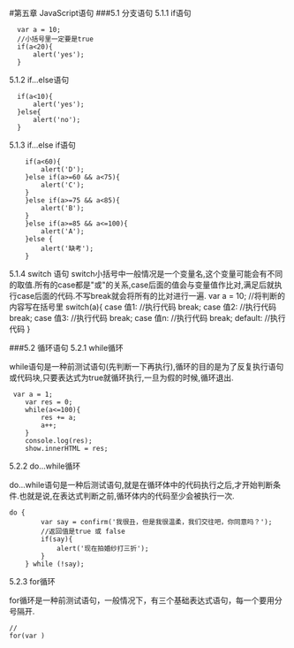 #第五章 JavaScript语句
###5.1 分支语句
5.1.1 if语句

      var a = 10;
      //小括号里一定要是true
      if(a<20){
          alert('yes');
      }
  
5.1.2 if...else语句

      if(a<10){
          alert('yes');
      }else{
          alert('no');
      }

5.1.3 if...else if语句

        if(a<60){
            alert('D');
        }else if(a>=60 && a<75){
            alert('C');
        }
        }else if(a>=75 && a<85){
            alert('B');
        }
        }else if(a>=85 && a<=100){
            alert('A');
        }else {
            alert('缺考');
        }

5.1.4 switch 语句
switch小括号中一般情况是一个变量名,这个变量可能会有不同的取值.所有的case都是"或"的关系,case后面的值会与变量值作比对,满足后就执行case后面的代码.不写break就会将所有的比对进行一遍.
        var a = 10;
        //将判断的内容写在括号里
        switch(a){
            case 值1:
            //执行代码
            break;
            case 值2:
            //执行代码
            break;
            case 值3:
            //执行代码
            break;
            case 值n:
            //执行代码
            break;
            default:
            //执行代码
        }

###5.2 循环语句
5.2.1 while循环

while语句是一种前测试语句(先判断一下再执行),循环的目的是为了反复执行语句或代码块,只要表达式为true就循环执行,一旦为假的时候,循环退出.
	
	 var a = 1;
        var res = 0;
        while(a<=100){
            res += a;
            a++;
        }
        console.log(res);
        show.innerHTML = res;
5.2.2 do...while循环

do...while语句是一种后测试语句,就是在循环体中的代码执行之后,才开始判断条件.也就是说,在表达式判断之前,循环体内的代码至少会被执行一次.

	do {
            var say = confirm('我很丑，但是我很温柔，我们交往吧，你同意吗？');
            //返回值是true 或 false
            if(say){
                alert('现在拍婚纱打三折');
            }
        } while (!say);
5.2.3 for循环

for循环是一种前测试语句，一般情况下，有三个基础表达式语句，每一个要用分号隔开.

	//
	for(var )